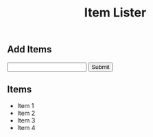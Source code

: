 
<!DOCTYPE html>
<html lang="en">
<head>
  <meta charset="UTF-8">
  <meta name="viewport" content="width=device-width, initial-scale=1.0">
  <meta http-equiv="X-UA-Compatible" content="ie=edge">
  <link rel="stylesheet" href="https://maxcdn.bootstrapcdn.com/bootstrap/4.0.0-beta/css/bootstrap.min.css" integrity="sha384-/Y6pD6FV/Vv2HJnA6t+vslU6fwYXjCFtcEpHbNJ0lyAFsXTsjBbfaDjzALeQsN6M" crossorigin="anonymous">
  <title>Item Lister</title>
</head>
<body>
  <header id="main-header" class="bg-success text-white p-4 mb-3">
    <div class="container">
      <h1 id="header-title">Item Lister <span style="display:none">123</span></h1>
    </div>
  </header>
  <div class="container">
   <div id="main" class="card card-body">
    <h2 class="title">Add Items</h2>
    <form class="form-inline mb-3">
      <input type="text" class="form-control mr-2">
      <input type="submit" class="btn btn-dark" value="Submit">
    </form>
    <h2 class="title">Items</h2>
    <ul id="items" class="list-group">
      <li class="list-group-item">Item 1</li>
      <li class="list-group-item">Item 2</li>
      <li class="list-group-item">Item 3</li>
      <li class="list-group-item">Item 4</li>
    </ul>
   </div>
  </div>
  

</body>
</html>
